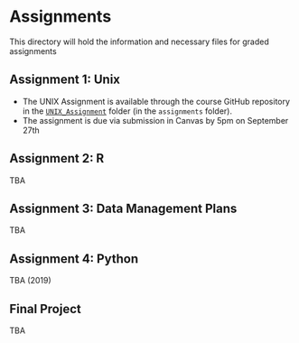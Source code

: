 # Assignments

This directory will hold the information and necessary files for graded assignments


## Assignment 1: Unix

* The UNIX Assignment is available through the course GitHub repository in the [`UNIX_Assignment`](https://github.com/EEOB-BioData/BCB546X-Fall2019/tree/master/assignments/UNIX_Assignment) folder (in the `assignments` folder).
* The assignment is due via submission in Canvas by 5pm on September 27th


## Assignment 2: R

TBA

## Assignment 3: Data Management Plans

TBA

## Assignment 4: Python

TBA (2019)

## Final Project

TBA
